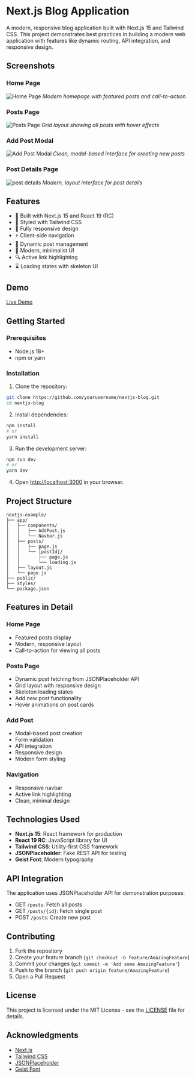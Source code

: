 # Next.js Blog Application

A modern, responsive blog application built with Next.js 15 and Tailwind CSS. This project demonstrates best practices in building a modern web application with features like dynamic routing, API integration, and responsive design.

## Screenshots

### Home Page
![Home Page](/public/image1.png)
*Modern homepage with featured posts and call-to-action*

### Posts Page
![Posts Page](/public/image2.png)
*Grid layout showing all posts with hover effects*

### Add Post Modal
![Add Post Modal](/public/image3.png)
*Clean, modal-based interface for creating new posts*

### Post Details Page
![post details](/public/image4.png)
*Modern, layout interface for post details*

## Features

- 🚀 Built with Next.js 15 and React 19 (RC)
- 💅 Styled with Tailwind CSS
- 📱 Fully responsive design
- ⚡ Client-side navigation
- 🔄 Dynamic post management
- 🎨 Modern, minimalist UI
- 🔍 Active link highlighting
- ⌛ Loading states with skeleton UI

## Demo

[Live Demo](https://nextjs-example-ecvpzgdm5-hayel-al-faisalis-projects.vercel.app/)

## Getting Started

### Prerequisites

- Node.js 18+ 
- npm or yarn

### Installation

1. Clone the repository:
```bash
git clone https://github.com/yourusername/nextjs-blog.git
cd nextjs-blog
```

2. Install dependencies:
```bash
npm install
# or
yarn install
```

3. Run the development server:
```bash
npm run dev
# or
yarn dev
```

4. Open [http://localhost:3000](http://localhost:3000) in your browser.

## Project Structure

```
nextjs-example/
├── app/
│   ├── components/
│   │   ├── AddPost.js
│   │   └── Navbar.js
│   ├── posts/
│   │   ├── page.js
│   │   └── [postId]/
│   │       ├── page.js
│   │       └── loading.js
│   ├── layout.js
│   └── page.js
├── public/
├── styles/
└── package.json
```

## Features in Detail

### Home Page
- Featured posts display
- Modern, responsive layout
- Call-to-action for viewing all posts

### Posts Page
- Dynamic post fetching from JSONPlaceholder API
- Grid layout with responsive design
- Skeleton loading states
- Add new post functionality
- Hover animations on post cards

### Add Post
- Modal-based post creation
- Form validation
- API integration
- Responsive design
- Modern form styling

### Navigation
- Responsive navbar
- Active link highlighting
- Clean, minimal design

## Technologies Used

- **Next.js 15**: React framework for production
- **React 19 RC**: JavaScript library for UI
- **Tailwind CSS**: Utility-first CSS framework
- **JSONPlaceholder**: Fake REST API for testing
- **Geist Font**: Modern typography

## API Integration

The application uses JSONPlaceholder API for demonstration purposes:
- GET `/posts`: Fetch all posts
- GET `/posts/{id}`: Fetch single post
- POST `/posts`: Create new post

## Contributing

1. Fork the repository
2. Create your feature branch (`git checkout -b feature/AmazingFeature`)
3. Commit your changes (`git commit -m 'Add some AmazingFeature'`)
4. Push to the branch (`git push origin feature/AmazingFeature`)
5. Open a Pull Request

## License

This project is licensed under the MIT License - see the [LICENSE](LICENSE) file for details.

## Acknowledgments

- [Next.js](https://nextjs.org/)
- [Tailwind CSS](https://tailwindcss.com/)
- [JSONPlaceholder](https://jsonplaceholder.typicode.com/)
- [Geist Font](https://vercel.com/font)
